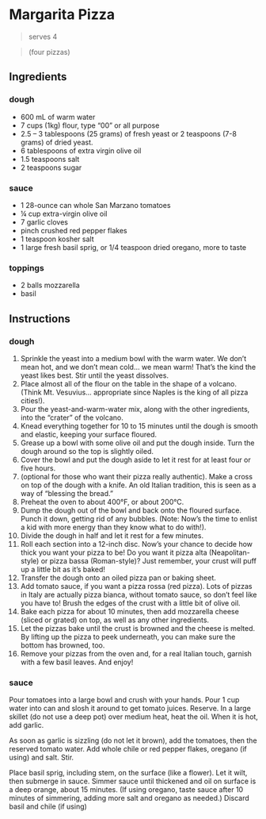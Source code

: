 # Margarita Pizza

> serves 4 

> (four pizzas)

## Ingredients 

### dough
- 600 mL of warm water
- 7 cups (1kg) flour, type “00” or all purpose
- 2.5 – 3 tablespoons (25 grams) of fresh yeast or 2 teaspoons (7-8 grams) of dried yeast.
- 6 tablespoons of extra virgin olive oil
- 1.5 teaspoons salt
- 2 teaspoons sugar

### sauce
- 1 28-ounce can whole San Marzano tomatoes
- ¼ cup extra-virgin olive oil
- 7 garlic cloves
- pinch crushed red pepper flakes
- 1 teaspoon kosher salt
- 1 large fresh basil sprig, or 1/4 teaspoon dried oregano, more to taste 

### toppings
- 2 balls mozzarella
- basil

## Instructions

### dough

1. Sprinkle the yeast into a medium bowl with the warm water. We don’t mean hot, and we don’t mean cold… we mean warm! That’s the kind the yeast likes best. Stir until the yeast dissolves.
2. Place almost all of the flour on the table in the shape of a volcano. (Think Mt. Vesuvius… appropriate since Naples is the king of all pizza cities!).
3. Pour the yeast-and-warm-water mix, along with the other ingredients, into the “crater” of the volcano.
4. Knead everything together for 10 to 15 minutes until the dough is smooth and elastic, keeping your surface floured.
5. Grease up a bowl with some olive oil and put the dough inside. Turn the dough around so the top is slightly oiled.
6. Cover the bowl and put the dough aside to let it rest for at least four or five hours.
7. (optional for those who want their pizza really authentic). Make a cross on top of the dough with a knife. An old Italian tradition, this is seen as a way of “blessing the bread.”
8. Preheat the oven to about 400°F, or about 200°C.
9. Dump the dough out of the bowl and back onto the floured surface. Punch it down, getting rid of any bubbles. (Note: Now’s the time to enlist a kid with more energy than they know what to do with!).
10. Divide the dough in half and let it rest for a few minutes.
11. Roll each section into a 12-inch disc. Now’s your chance to decide how thick you want your pizza to be! Do you want it pizza alta (Neapolitan-style) or pizza bassa (Roman-style)? Just remember, your crust will puff up a little bit as it’s baked!
12.  Transfer the dough onto an oiled pizza pan or baking sheet.
13. Add tomato sauce, if you want a pizza rossa (red pizza). Lots of pizzas in Italy are actually pizza bianca, without tomato sauce, so don’t feel like you have to! Brush the edges of the crust with a little bit of olive oil.
14. Bake each pizza for about 10 minutes, then add mozzarella cheese (sliced or grated) on top, as well as any other ingredients.
15. Let the pizzas bake until the crust is browned and the cheese is melted. By lifting up the pizza to peek underneath, you can make sure the bottom has browned, too.
16. Remove your pizzas from the oven and, for a real Italian touch, garnish with a few basil leaves. And enjoy!

### sauce

Pour tomatoes into a large bowl and crush with your hands. Pour 1 cup water into can and slosh it around to get tomato juices. Reserve.
In a large skillet (do not use a deep pot) over medium heat, heat the oil. When it is hot, add garlic.

As soon as garlic is sizzling (do not let it brown), add the tomatoes, then the reserved tomato water. Add whole chile or red pepper flakes, oregano (if using) and salt. Stir.

Place basil sprig, including stem, on the surface (like a flower). Let it wilt, then submerge in sauce. Simmer sauce until thickened and oil on surface is a deep orange, about 15 minutes. (If using oregano, taste sauce after 10 minutes of simmering, adding more salt and oregano as needed.) Discard basil and chile (if using)